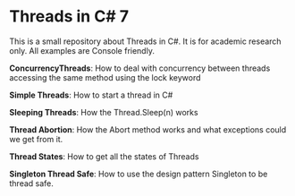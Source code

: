 # Threads in C# 7

This is a small repository about Threads in C#. It is for academic research only. All examples are Console friendly.

<b>ConcurrencyThreads</b>: How to deal with concurrency between threads accessing the same method using the lock keyword

<b>Simple Threads</b>: How to start a thread in C#

<b>Sleeping Threads</b>: How the Thread.Sleep(n) works

<b>Thread Abortion</b>: How the Abort method works and what exceptions could we get from it.

<b>Thread States</b>: How to get all the states of Threads

<b>Singleton Thread Safe</b>: How to use the design pattern Singleton to be thread safe.
